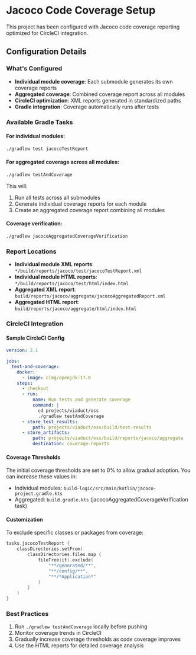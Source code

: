 # Jacoco Code Coverage Setup

This project has been configured with Jacoco code coverage reporting optimized for CircleCI integration.

## Configuration Details

### What's Configured
- **Individual module coverage**: Each submodule generates its own coverage reports 
- **Aggregated coverage**: Combined coverage report across all modules  
- **CircleCI optimization**: XML reports generated in standardized paths
- **Gradle integration**: Coverage automatically runs after tests 

### Available Gradle Tasks

#### For individual modules:
```bash
./gradlew test jacocoTestReport
```

#### For aggregated coverage across all modules:
```bash
./gradlew testAndCoverage
```

This will:
1. Run all tests across all submodules
2. Generate individual coverage reports for each module
3. Create an aggregated coverage report combining all modules

#### Coverage verification:
```bash
./gradlew jacocoAggregatedCoverageVerification
```

### Report Locations

- **Individual module XML reports**: `*/build/reports/jacoco/test/jacocoTestReport.xml`
- **Individual module HTML reports**: `*/build/reports/jacoco/test/html/index.html`
- **Aggregated XML report**: `build/reports/jacoco/aggregate/jacocoAggregatedReport.xml`
- **Aggregated HTML report**: `build/reports/jacoco/aggregate/html/index.html`

### CircleCI Integration

#### Sample CircleCI Config
```yaml
version: 2.1

jobs:
  test-and-coverage:
    docker:
      - image: cimg/openjdk:17.0
    steps:
      - checkout
      - run:
          name: Run tests and generate coverage
          command: |
            cd projects/viaduct/oss
            ./gradlew testAndCoverage
      - store_test_results:
          path: projects/viaduct/oss/build/test-results
      - store_artifacts:
          path: projects/viaduct/oss/build/reports/jacoco/aggregate
          destination: coverage-reports
```

#### Coverage Thresholds
The initial coverage thresholds are set to 0% to allow gradual adoption. You can increase these values in:
- Individual modules: `build-logic/src/main/kotlin/jacoco-project.gradle.kts`
- Aggregated: `build.gradle.kts` (jacocoAggregatedCoverageVerification task)

#### Customization
To exclude specific classes or packages from coverage:
```kotlin
tasks.jacocoTestReport {
    classDirectories.setFrom(
        classDirectories.files.map {
            fileTree(it).exclude(
                "**/generated/**",
                "**/config/**",
                "**/*Application*"
            )
        }
    )
}
```

### Best Practices
1. Run `./gradlew testAndCoverage` locally before pushing
2. Monitor coverage trends in CircleCI
3. Gradually increase coverage thresholds as code coverage improves
4. Use the HTML reports for detailed coverage analysis
